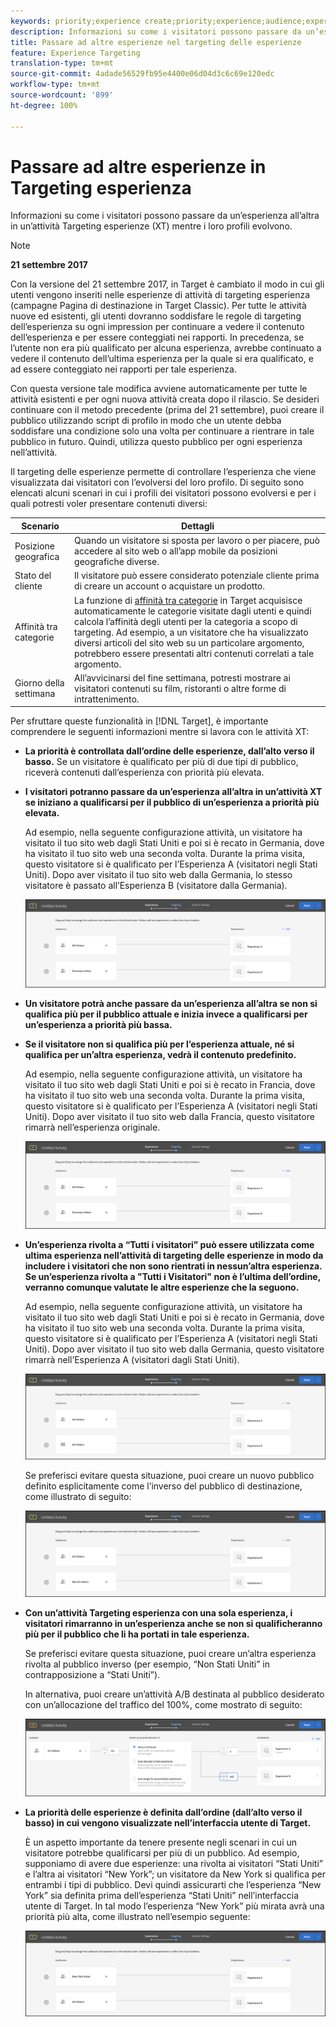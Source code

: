 ```yaml
---
keywords: priority;experience create;priority;experience;audience;experience;switching experiences;visual experience composer
description: Informazioni su come i visitatori possono passare da un’esperienza all’altra in un’attività Targeting esperienze (XT) mentre i loro profili evolvono.
title: Passare ad altre esperienze nel targeting delle esperienze
feature: Experience Targeting
translation-type: tm+mt
source-git-commit: 4adade56529fb95e4400e06d04d3c6c69e120edc
workflow-type: tm+mt
source-wordcount: '899'
ht-degree: 100%

---
```



# Passare ad altre esperienze in Targeting esperienza

Informazioni su come i visitatori possono passare da un’esperienza all’altra in un’attività Targeting esperienze (XT) mentre i loro profili evolvono.

>[!NOTE]
>
>**21 settembre 2017**
>
>Con la versione del 21 settembre 2017, in Target è cambiato il modo in cui gli utenti vengono inseriti nelle esperienze di attività di targeting esperienza (campagne Pagina di destinazione in Target Classic). Per tutte le attività nuove ed esistenti, gli utenti dovranno soddisfare le regole di targeting dell’esperienza su ogni impression per continuare a vedere il contenuto dell’esperienza e per essere conteggiati nei rapporti. In precedenza, se l’utente non era più qualificato per alcuna esperienza, avrebbe continuato a vedere il contenuto dell’ultima esperienza per la quale si era qualificato, e ad essere conteggiato nei rapporti per tale esperienza.
>
>Con questa versione tale modifica avviene automaticamente per tutte le attività esistenti e per ogni nuova attività creata dopo il rilascio. Se desideri continuare con il metodo precedente (prima del 21 settembre), puoi creare il pubblico utilizzando script di profilo in modo che un utente debba soddisfare una condizione solo una volta per continuare a rientrare in tale pubblico in futuro. Quindi, utilizza questo pubblico per ogni esperienza nell’attività.

Il targeting delle esperienze permette di controllare l’esperienza che viene visualizzata dai visitatori con l’evolversi del loro profilo. Di seguito sono elencati alcuni scenari in cui i profili dei visitatori possono evolversi e per i quali potresti voler presentare contenuti diversi:

| Scenario | Dettagli |
|--- |--- |
| Posizione geografica | Quando un visitatore si sposta per lavoro o per piacere, può accedere al sito web o all’app mobile da posizioni geografiche diverse. |
| Stato del cliente | Il visitatore può essere considerato potenziale cliente prima di creare un account o acquistare un prodotto. |
| Affinità tra categorie | La funzione di [affinità tra categorie](/help/c-target/c-visitor-profile/category-affinity.md) in Target acquisisce automaticamente le categorie visitate dagli utenti e quindi calcola l’affinità degli utenti per la categoria a scopo di targeting. Ad esempio, a un visitatore che ha visualizzato diversi articoli del sito web su un particolare argomento, potrebbero essere presentati altri contenuti correlati a tale argomento. |
| Giorno della settimana | All’avvicinarsi del fine settimana, potresti mostrare ai visitatori contenuti su film, ristoranti o altre forme di intrattenimento. |

Per sfruttare queste funzionalità in [!DNL Target], è importante comprendere le seguenti informazioni mentre si lavora con le attività XT:

* **La priorità è controllata dall’ordine delle esperienze, dall’alto verso il basso.** Se un visitatore è qualificato per più di due tipi di pubblico, riceverà contenuti dall’esperienza con priorità più elevata.
* **I visitatori potranno passare da un’esperienza all’altra in un’attività XT se iniziano a qualificarsi per il pubblico di un’esperienza a priorità più elevata.**

   Ad esempio, nella seguente configurazione attività, un visitatore ha visitato il tuo sito web dagli Stati Uniti e poi si è recato in Germania, dove ha visitato il tuo sito web una seconda volta. Durante la prima visita, questo visitatore si è qualificato per l’Esperienza A (visitatori negli Stati Uniti). Dopo aver visitato il tuo sito web dalla Germania, lo stesso visitatore è passato all’Esperienza B (visitatore dalla Germania).

   ![Priorità Stati Uniti > Germania](/help/c-activities/t-experience-target/t-xt-create/assets/xt_priority_us_germany-new.png)

* **Un visitatore potrà anche passare da un’esperienza all’altra se non si qualifica più per il pubblico attuale e inizia invece a qualificarsi per un’esperienza a priorità più bassa.**
* **Se il visitatore non si qualifica più per l’esperienza attuale, né si qualifica per un’altra esperienza, vedrà il contenuto predefinito.**

   Ad esempio, nella seguente configurazione attività, un visitatore ha visitato il tuo sito web dagli Stati Uniti e poi si è recato in Francia, dove ha visitato il tuo sito web una seconda volta. Durante la prima visita, questo visitatore si è qualificato per l’Esperienza A (visitatori negli Stati Uniti). Dopo aver visitato il tuo sito web dalla Francia, questo visitatore rimarrà nell’esperienza originale.

   ![Priorità Stati Uniti > Germania](/help/c-activities/t-experience-target/t-xt-create/assets/xt_priority_us_germany-new.png)

* **Un’esperienza rivolta a “Tutti i visitatori” può essere utilizzata come ultima esperienza nell’attività di targeting delle esperienze in modo da includere i visitatori che non sono rientrati in nessun’altra esperienza. Se un’esperienza rivolta a &quot;Tutti i Visitatori&quot; non è l’ultima dell’ordine, verranno comunque valutate le altre esperienze che la seguono.**

   Ad esempio, nella seguente configurazione attività, un visitatore ha visitato il tuo sito web dagli Stati Uniti e poi si è recato in Germania, dove ha visitato il tuo sito web una seconda volta. Durante la prima visita, questo visitatore si è qualificato per l’Esperienza A (visitatori negli Stati Uniti). Dopo aver visitato il tuo sito web dalla Germania, questo visitatore rimarrà nell’Esperienza A (visitatori dagli Stati Uniti).

   ![Priorità Stati Uniti > Tutti i visitatori](/help/c-activities/t-experience-target/t-xt-create/assets/xt_priority_us_all_visitors-new.png)

   Se preferisci evitare questa situazione, puoi creare un nuovo pubblico definito esplicitamente come l’inverso del pubblico di destinazione, come illustrato di seguito:

   ![Priorità Stati Uniti > Non Stati Uniti](/help/c-activities/t-experience-target/t-xt-create/assets/xt_priority_us_not_us-new.png)

* **Con un’attività Targeting esperienza con una sola esperienza, i visitatori rimarranno in un’esperienza anche se non si qualificheranno più per il pubblico che li ha portati in tale esperienza.**

   Se preferisci evitare questa situazione, puoi creare un’altra esperienza rivolta al pubblico inverso (per esempio, “Non Stati Uniti” in contrapposizione a “Stati Uniti”).

   In alternativa, puoi creare un’attività A/B destinata al pubblico desiderato con un’allocazione del traffico del 100%, come mostrato di seguito:

   ![Priorità una esperienza](/help/c-activities/t-experience-target/t-xt-create/assets/xt_priority_one_experience-new.png)

* **La priorità delle esperienze è definita dall’ordine (dall’alto verso il basso) in cui vengono visualizzate nell’interfaccia utente di Target.**

   È un aspetto importante da tenere presente negli scenari in cui un visitatore potrebbe qualificarsi per più di un pubblico. Ad esempio, supponiamo di avere due esperienze: una rivolta ai visitatori “Stati Uniti” e l’altra ai visitatori “New York”; un visitatore da New York si qualifica per entrambi i tipi di pubblico. Devi quindi assicurarti che l’esperienza “New York” sia definita prima dell’esperienza “Stati Uniti” nell’interfaccia utente di Target. In tal modo l’esperienza “New York” più mirata avrà una priorità più alta, come illustrato nell’esempio seguente:

   ![Priorità New York > Stati Uniti](/help/c-activities/t-experience-target/t-xt-create/assets/xt_priority_ny_us-new.png)


